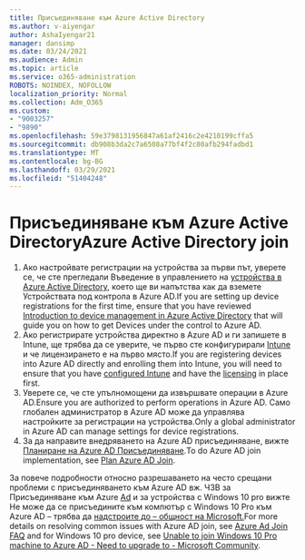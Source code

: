 ```yaml
---
title: Присъединяване към Azure Active Directory
ms.author: v-aiyengar
author: AshaIyengar21
manager: dansimp
ms.date: 03/24/2021
ms.audience: Admin
ms.topic: article
ms.service: o365-administration
ROBOTS: NOINDEX, NOFOLLOW
localization_priority: Normal
ms.collection: Adm_O365
ms.custom:
- "9003257"
- "9890"
ms.openlocfilehash: 59e3798131956847a61af2416c2e4210199cffa5
ms.sourcegitcommit: db908b3da2c7a6508a77bf4f2c80afb294fadbd1
ms.translationtype: MT
ms.contentlocale: bg-BG
ms.lasthandoff: 03/29/2021
ms.locfileid: "51404248"
---
```

# <a name="azure-active-directory-join"></a><span data-ttu-id="98950-102">Присъединяване към Azure Active Directory</span><span class="sxs-lookup"><span data-stu-id="98950-102">Azure Active Directory join</span></span>

1. <span data-ttu-id="98950-103">Ако настройвате регистрации на устройства за първи път, уверете се, че сте прегледали Въведение в управлението на [устройства в Azure Active Directory,](/azure/active-directory/devices/overview) което ще ви напътства как да вземете Устройствата под контрола в Azure AD.</span><span class="sxs-lookup"><span data-stu-id="98950-103">If you are setting up device registrations for the first time, ensure that you have reviewed [Introduction to device management in Azure Active Directory](/azure/active-directory/devices/overview) that will guide you on how to get Devices under the control to Azure AD.</span></span> 
1. <span data-ttu-id="98950-104">Ако регистрирате устройства директно в Azure AD и ги запишете в Intune, ще трябва да [](/mem/intune/fundamentals/licenses-assign) се уверите, че първо сте конфигурирали [Intune](/mem/intune/enrollment/device-enrollment) и че лицензирането е на първо място.</span><span class="sxs-lookup"><span data-stu-id="98950-104">If you are registering devices into Azure AD directly and enrolling them into Intune, you will need to ensure that you have [configured Intune](/mem/intune/enrollment/device-enrollment) and have the [licensing](/mem/intune/fundamentals/licenses-assign) in place first.</span></span>
1. <span data-ttu-id="98950-105">Уверете се, че сте упълномощени да извършвате операции в Azure AD.</span><span class="sxs-lookup"><span data-stu-id="98950-105">Ensure you are authorized to perform operations in Azure AD.</span></span> <span data-ttu-id="98950-106">Само глобален администратор в Azure AD може да управлява настройките за регистрации на устройства.</span><span class="sxs-lookup"><span data-stu-id="98950-106">Only a global administrator in Azure AD can manage settings for device registrations.</span></span>
1. <span data-ttu-id="98950-107">За да направите внедряването на Azure AD присъединяване, вижте [Планиране на Azure AD Присъединяване](/azure/active-directory/devices/azureadjoin-plan).</span><span class="sxs-lookup"><span data-stu-id="98950-107">To do Azure AD join implementation, see [Plan Azure AD Join](/azure/active-directory/devices/azureadjoin-plan).</span></span>

<span data-ttu-id="98950-108">За повече подробности относно разрешаването на често срещани проблеми с присъединяването към Azure AD вж. ЧЗВ за Присъединяване към Azure [Ad](/azure/active-directory/devices/faq) и за устройства с Windows 10 pro вижте Не може да се присъедините към компютър с Windows 10 Pro към Azure AD – трябва да [надстроите до – общност на Microsoft.](https://answers.microsoft.com/en-us/msoffice/forum/msoffice_install-mso_win10-mso_365hp/unable-to-join-windows-10-pro-machine-to-azure-ad/abb1ca7d-b317-45ec-a628-e1c10eae2900)</span><span class="sxs-lookup"><span data-stu-id="98950-108">For more details on resolving common issues with Azure AD join, see [Azure Ad Join FAQ](/azure/active-directory/devices/faq) and for Windows 10 pro device, see [Unable to join Windows 10 Pro machine to Azure AD - Need to upgrade to - Microsoft Community](https://answers.microsoft.com/en-us/msoffice/forum/msoffice_install-mso_win10-mso_365hp/unable-to-join-windows-10-pro-machine-to-azure-ad/abb1ca7d-b317-45ec-a628-e1c10eae2900).</span></span>
